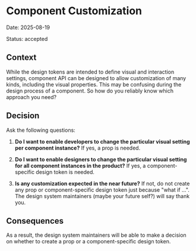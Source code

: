 # Component Customization

Date: 2025-08-19

Status: accepted

## Context

While the design tokens are intended to define visual and interaction settings,
component API can be designed to allow customization of many kinds, including
the visual properties. This may be confusing during the design process of a
component. So how do you reliably know which approach you need?

## Decision

Ask the following questions:

1. **Do I want to enable developers to change the particular visual setting per
   component instance?**
   If yes, a prop is needed.

2. **Do I want to enable designers to change the particular visual setting for
   all component instances in the product?**
   If yes, a component-specific design token is needed.

3. **Is any customization expected in the near future?**
   If not, do not create any prop or component-specific design token just
   because "what if …". The design system maintainers (maybe your future self?)
   will say thank you.

## Consequences

As a result, the design system maintainers will be able to make a decision on
whether to create a prop or a component-specific design token.
